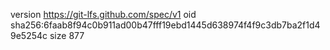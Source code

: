 version https://git-lfs.github.com/spec/v1
oid sha256:6faab8f94c0b911ad00b47fff19ebd1445d638974f4f9c3db7ba2f1d49e5254c
size 877
